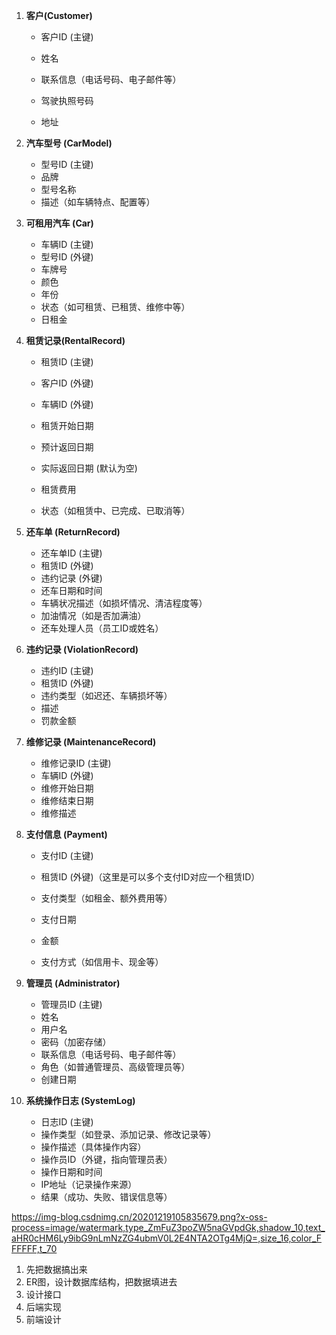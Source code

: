 1. **客户(Customer)**
   - 客户ID (主键)
   
   - 姓名
   
   - 联系信息（电话号码、电子邮件等）
   
   - 驾驶执照号码
   
   - 地址
   
1. **汽车型号 (CarModel)**
   - 型号ID (主键)
   - 品牌
   - 型号名称
   - 描述（如车辆特点、配置等）
2. **可租用汽车 (Car)**
   - 车辆ID (主键)
   - 型号ID (外键)
   - 车牌号
   - 颜色
   - 年份
   - 状态（如可租赁、已租赁、维修中等）
   - 日租金

1. **租赁记录(RentalRecord)**
   - 租赁ID (主键)
     
   - 客户ID (外键)
     
   - 车辆ID (外键)
     
   - 租赁开始日期
     
   - 预计返回日期
     
   - 实际返回日期 (默认为空)
     
   - 租赁费用
     
   - 状态（如租赁中、已完成、已取消等）


2. **还车单 (ReturnRecord)**
   - 还车单ID (主键)
   - 租赁ID (外键)
   - 违约记录 (外键) 
   - 还车日期和时间
   - 车辆状况描述（如损坏情况、清洁程度等）
   - 加油情况（如是否加满油）
   - 还车处理人员（员工ID或姓名）
3. **违约记录 (ViolationRecord)**
   - 违约ID (主键)
   - 租赁ID (外键)
   - 违约类型（如迟还、车辆损坏等）
   - 描述
   - 罚款金额
4. **维修记录 (MaintenanceRecord)**
   - 维修记录ID (主键)
   - 车辆ID (外键)
   - 维修开始日期
   - 维修结束日期
   - 维修描述
   
5. **支付信息 (Payment)**

   - 支付ID (主键)

   - 租赁ID (外键)（这里是可以多个支付ID对应一个租赁ID）

   - 支付类型（如租金、额外费用等）

   - 支付日期

   - 金额

   - 支付方式（如信用卡、现金等）

6. **管理员 (Administrator)**
   - 管理员ID (主键)
   - 姓名
   - 用户名
   - 密码（加密存储）
   - 联系信息（电话号码、电子邮件等）
   - 角色（如普通管理员、高级管理员等）
   - 创建日期

7. **系统操作日志 (SystemLog)**
   - 日志ID (主键)
   - 操作类型（如登录、添加记录、修改记录等）
   - 操作描述（具体操作内容）
   - 操作员ID（外键，指向管理员表）
   - 操作日期和时间
   - IP地址（记录操作来源）
   - 结果（成功、失败、错误信息等）

https://img-blog.csdnimg.cn/20201219105835679.png?x-oss-process=image/watermark,type_ZmFuZ3poZW5naGVpdGk,shadow_10,text_aHR0cHM6Ly9ibG9nLmNzZG4ubmV0L2E4NTA2OTg4MjQ=,size_16,color_FFFFFF,t_70



1. 先把数据搞出来
2. ER图，设计数据库结构，把数据填进去
3. 设计接口
4. 后端实现
5. 前端设计

